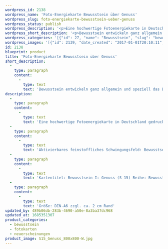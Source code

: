 ```yaml
---
wordpress_id: 2138
wordpress_name: 'Foto-Energiekarte Bewusstsein über Genuss'
wordpress_slug: foto-energiekarte-bewusstsein-ueber-genuss
wordpress_status: publish
wordpress_description: '<p>Eine hochwertige Fotoenergiekarte in Deutschland gedruckt und in Handarbeit laminiert. Sie ist in Postkartengröße (DIN-A6) gut zu transportieren und kann auch auf den Körper aufgelegt werden.</p><p>Aktivierbares feinstoffliches Schwingungsfeld: Bewusstsein - Bewusstsein in Bezug zu Genuss - Entwicklung - "Schwingungserhöhung" - Feinstofflichkeit erfahren: Entwicklung des eigenen Bewusstsein allgemein und speziell Entwicklung des Bewusstsein über Genuss und Genießen. Generell: Entwicklung der Fähigkeit zur Wahrnehmung und zur Lenkung feinstofflicher Energien.</p><p>Kartentitel: Bewusstsein I: Genuss (S 15) Reihe: Bewusstsein.</p><p>Größe: DIN-A6 zzgl. ca. 2 cm Rand<br />Andere Formate sind individuell für Sie innerhalb weniger Tage herstellbar. Bitte kontaktieren Sie uns hierfür unter <a href="mailto:info@elvedenverlag.de">info@elvedenverlag.de</a>.</p><p><a href="https://my.feenbaum.de/anwendung-energiebilder-foto-laminiert/">Anwendungshinweise</a></p>'
wordpress_short_description: '<p>Bewusstsein entwickeln ganz allgemein und speziell das Bewusstsein über Genuss und Genießen<br /><em>Hinweis: Das Wasserzeichen „Elveden Verlag Energiebild“ wird nicht mit gedruckt</em></p>'
wordpress_categories: '[{"id": 27, "name": "Bewusstsein", "slug": "bewusstsein"}, {"id": 23, "name": "Fotokarten", "slug": "fotokarten"}, {"id": 66, "name": "Neuerscheinungen", "slug": "neuerscheinungen"}]'
wordpress_images: '[{"id": 2139, "date_created": "2017-01-01T20:10:11", "date_created_gmt": "2017-01-01T18:10:11", "date_modified": "2017-01-01T20:10:11", "date_modified_gmt": "2017-01-01T18:10:11", "src": "https://my.feenbaum.de/wp-content/uploads/2017/01/S15_Genuss_800x800-W.jpg", "name": "S15_Genuss_800x800-W", "alt": ""}]'
id: 2138
blueprint: product
title: 'Foto-Energiekarte Bewusstsein über Genuss'
short_description:
  -
    type: paragraph
    content:
      -
        type: text
        text: 'Bewusstsein entwickeln ganz allgemein und speziell das Bewusstsein über Genuss und Genießen'
description:
  -
    type: paragraph
    content:
      -
        type: text
        text: 'Eine hochwertige Fotoenergiekarte in Deutschland gedruckt und in Handarbeit laminiert. Sie ist in Postkartengröße (DIN-A6) gut zu transportieren und kann auch auf den Körper aufgelegt werden.'
  -
    type: paragraph
    content:
      -
        type: text
        text: 'Aktivierbares feinstoffliches Schwingungsfeld: Bewusstsein - Bewusstsein in Bezug zu Genuss - Entwicklung - "Schwingungserhöhung" - Feinstofflichkeit erfahren: Entwicklung des eigenen Bewusstsein allgemein und speziell Entwicklung des Bewusstsein über Genuss und Genießen. Generell: Entwicklung der Fähigkeit zur Wahrnehmung und zur Lenkung feinstofflicher Energien.'
  -
    type: paragraph
    content:
      -
        type: text
        text: 'Kartentitel: Bewusstsein I: Genuss (S 15) Reihe: Bewusstsein.'
  -
    type: paragraph
    content:
      -
        type: text
        text: 'Größe: DIN-A6 zzgl. ca. 2 cm Rand'
updated_by: 489b06db-283b-4690-a50e-8a3ba37dc968
updated_at: 1685351307
product_categories:
  - bewusstsein
  - fotokarten
  - neuerscheinungen
product_image: S15_Genuss_800x800-W.jpg
---
```

